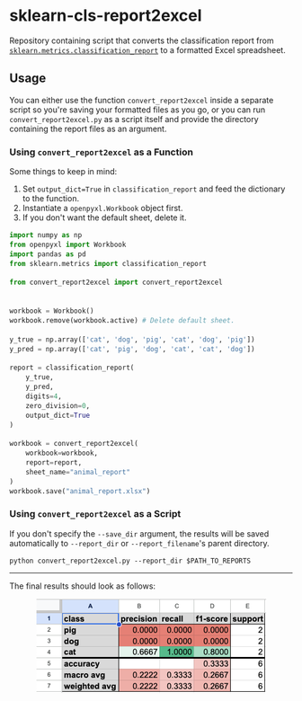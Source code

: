 # sklearn-cls-report2excel
Repository containing script that converts the classification report from [`sklearn.metrics.classification_report`](https://github.com/scikit-learn/scikit-learn/blob/main/sklearn/metrics/_classification.py#L2405) to a formatted Excel spreadsheet.

## Usage

You can either use the function `convert_report2excel` inside a separate script so you're saving your formatted files as you go, or you can run `convert_report2excel.py` as a script itself and provide the directory containing the report files as an argument.

### Using `convert_report2excel` as a Function

Some things to keep in mind:
  1. Set `output_dict=True` in `classification_report` and feed the dictionary to the function.
  2. Instantiate a `openpyxl.Workbook` object first.
  3. If you don't want the default sheet, delete it.

```Python
import numpy as np
from openpyxl import Workbook
import pandas as pd
from sklearn.metrics import classification_report

from convert_report2excel import convert_report2excel


workbook = Workbook()
workbook.remove(workbook.active) # Delete default sheet.

y_true = np.array(['cat', 'dog', 'pig', 'cat', 'dog', 'pig'])
y_pred = np.array(['cat', 'pig', 'dog', 'cat', 'cat', 'dog'])

report = classification_report(
    y_true,
    y_pred,
    digits=4,
    zero_division=0,
    output_dict=True
)

workbook = convert_report2excel(
    workbook=workbook,
    report=report,
    sheet_name="animal_report"
)
workbook.save("animal_report.xlsx")
```

### Using `convert_report2excel` as a Script

If you don't specify the `--save_dir` argument, the results will be saved automatically to `--report_dir` or `--report_filename`'s parent directory.

```
python convert_report2excel.py --report_dir $PATH_TO_REPORTS
```

---

The final results should look as follows:

<p align="center">
  <img src="https://github.com/seanswyi/sklearn-cls-report2excel/blob/main/images/sklearn-report2excel_example.png?raw=true" alt="Results"/>
</p>

